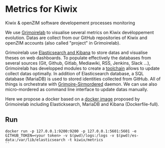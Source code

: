# Metrics for Kiwix
Kiwix &amp; openZIM software developement processes monitoring

We use [Grimoirelab](https://chaoss.github.io/grimoirelab/) to visualise several metrics on Kiwix devéloppement evolution. Datas are collect from our GitHub repositories of Kiwix and openZIM accounts (also called "project" in Grimoirelab).

Grimoirelab use [Elasticsearch and Kibana](https://www.elastic.co) to store datas and visualise theses on web dashboards. To populate effectively the databases from several sources (Git, Github, Gitlab, Mediawiki, RSS, Jenkins, Slack ...), Grimoirelab has developped modules to create a [toolchain](https://chaoss.github.io/grimoirelab-tutorial/basics/components.html) allows to update collect datas optimally. In addition of Elasticsearch database, a SQL database (MariaDB) is used to stored identities collected from GitHub. All of things is orchestrate with [Grimoire-Sirmordered](https://github.com/chaoss/grimoirelab-sirmordred) daemon. We can use also micro-mordered as command line interface to update datas manually.

Here we propose a docker based on a [docker image](https://github.com/chaoss/grimoirelab/tree/master/docker) proposed by Grimoirelab including Elasticksearch, MariaDB and Kibana (Dockerfile-full).

## Run


```
docker run -p 127.0.0.1:9200:9200 -p 127.0.0.1:5601:5601 -e GITHUB_TOKEN=<your token> -v $(pwd)/logs:/logs -v $(pwd)/es-data:/var/lib/elasticsearch -t kiwix/metrics
``
